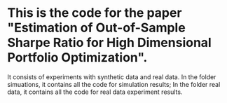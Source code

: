 # This is the code for the paper "Estimation of Out-of-Sample Sharpe Ratio for High Dimensional Portfolio Optimization".

It consists of experiments with synthetic data and real data. In the folder simuations, it contains all the code for simulation results; In the folder real data, it contains all the code for real data experiment results.
